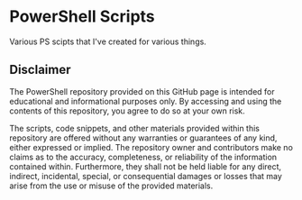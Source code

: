 # PowerShell Scripts
Various PS scipts that I've created for various things.

## Disclaimer
The PowerShell repository provided on this GitHub page is intended for educational and informational purposes only. By accessing and using the contents of this repository, you agree to do so at your own risk.

The scripts, code snippets, and other materials provided within this repository are offered without any warranties or guarantees of any kind, either expressed or implied. The repository owner and contributors make no claims as to the accuracy, completeness, or reliability of the information contained within. Furthermore, they shall not be held liable for any direct, indirect, incidental, special, or consequential damages or losses that may arise from the use or misuse of the provided materials.
